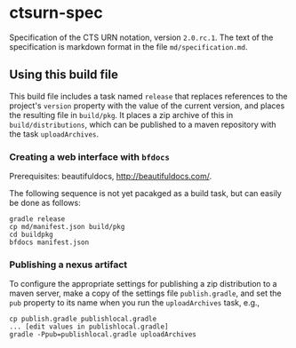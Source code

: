 # ctsurn-spec

Specification of the CTS URN notation, version `2.0.rc.1`.  The text of the specification is markdown format in the file `md/specification.md`.

## Using this build file ##

This build file includes a task named `release` that replaces references to the project's `version` property with the value of the current version, and places the resulting file in `build/pkg`.  It places a zip archive of this in `build/distributions`, which can be published to a maven repository with the task `uploadArchives`.  


### Creating a web interface with `bfdocs` ###

Prerequisites:  beautifuldocs, <http://beautifuldocs.com/>.

The following sequence is not yet pacakged as a build task, but can easily be done as follows:

	gradle release
	cp md/manifest.json build/pkg
	cd buildpkg
	bfdocs manifest.json


### Publishing a nexus artifact
To configure the appropriate settings for publishing a zip distribution to a maven server, make a copy of the settings file `publish.gradle`, and set the `pub` property to its name when you run the `uploadArchives` task, e.g.,

	cp publish.gradle publishlocal.gradle
	... [edit values in publishlocal.gradle]
	gradle -Ppub=publishlocal.gradle uploadArchives
